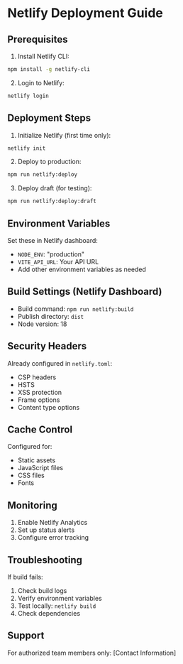 # Netlify Deployment Guide

## Prerequisites

1. Install Netlify CLI:
```bash
npm install -g netlify-cli
```

2. Login to Netlify:
```bash
netlify login
```

## Deployment Steps

1. Initialize Netlify (first time only):
```bash
netlify init
```

2. Deploy to production:
```bash
npm run netlify:deploy
```

3. Deploy draft (for testing):
```bash
npm run netlify:deploy:draft
```

## Environment Variables

Set these in Netlify dashboard:

- `NODE_ENV`: "production"
- `VITE_API_URL`: Your API URL
- Add other environment variables as needed

## Build Settings (Netlify Dashboard)

- Build command: `npm run netlify:build`
- Publish directory: `dist`
- Node version: 18

## Security Headers

Already configured in `netlify.toml`:
- CSP headers
- HSTS
- XSS protection
- Frame options
- Content type options

## Cache Control

Configured for:
- Static assets
- JavaScript files
- CSS files
- Fonts

## Monitoring

1. Enable Netlify Analytics
2. Set up status alerts
3. Configure error tracking

## Troubleshooting

If build fails:
1. Check build logs
2. Verify environment variables
3. Test locally: `netlify build`
4. Check dependencies

## Support

For authorized team members only:
[Contact Information]
